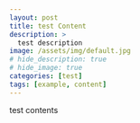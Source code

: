 ```yaml
---
layout: post
title: test Content
description: >
  test description
image: /assets/img/default.jpg
# hide_description: true
# hide_image: true
categories: [test]
tags: [example, content]
---
```


test contents
